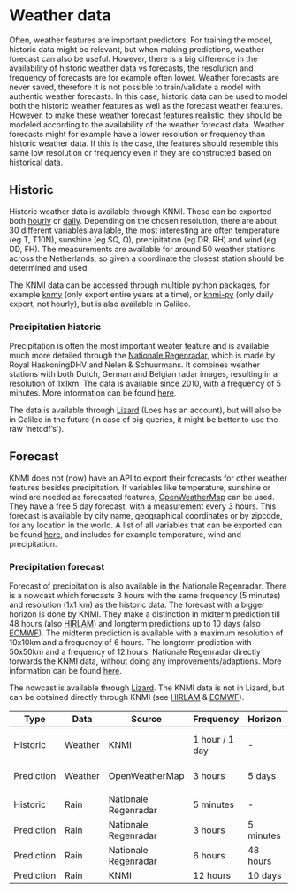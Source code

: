 # Weather data
Often, weather features are important predictors. For training the model, historic data might be relevant, but when making predictions, weather forecast can also be useful. However, there is a big difference in the availability of historic weather data vs forecasts, the resolution and frequency of forecasts are for example often lower.
Weather forecasts are never saved, therefore it is not possible to train/validate a model with authentic weather forecasts. In this case, historic data can be used to model both the historic weather features as well as the forecast weather features. However, to make these weather forecast features realistic, they should be modeled according to the availability of the weather forecast data. Weather forecasts might for example have a lower resolution or frequency than historic weather data. If this is the case, the features should resemble this same low resolution or frequency even if they are constructed based on historical data. 

## Historic
Historic weather data is available through KNMI. These can be exported both [hourly](https://projects.knmi.nl/klimatologie/uurgegevens/selectie.cgi) or [daily](http://projects.knmi.nl/klimatologie/daggegevens/selectie.cgi). Depending on the chosen resolution, there are about 30 different variables available, the most interesting are often temperature (eg T, T10N), sunshine (eg SQ, Q), precipitation (eg DR, RH) and wind (eg DD, FH). The measurements are available for around 50 weather stations across the Netherlands, so given a coordinate the closest station should be determined and used.

The KNMI data can be accessed through multiple python packages, for example [knmy](https://pypi.org/project/knmy/) (only export entire years at a time), or [knmi-py](https://pypi.org/project/knmi-py/) (only daily export, not hourly), but is also available in Galileo.

### Precipitation historic 
Precipitation is often the most important weater feature and is available much more detailed through the [Nationale Regenradar](https://nationaleregenradar.nl/), which is made by Royal HaskoningDHV and Nelen & Schuurmans. It combines weather stations with both Dutch, German and Belgian radar images, resulting in a resolution of 1x1km. The data is available since 2010, with a frequency of 5 minutes. More information can be found [here](https://nationaleregenradar.nl/pdfs/hoofdrapport_NRR_definitief.pdf). 

The data is available through [Lizard](https://rhdhv.lizard.net) (Loes has an account), but will also be in Galileo in the future (in case of big queries, it might be better to use the raw 'netcdf’s').


## Forecast
KNMI does not (now) have an API to export their forecasts for other weather features besides precipitation. If variables like temperature, sunshine or wind are needed as forecasted features, [OpenWeatherMap](https://openweathermap.org/api) can be used. They have a free 5 day forecast, with a measurement every 3 hours. This forecast is available by city name, geographical coordinates or by zipcode, for any location in the world. A list of all variables that can be exported can be found [here](https://openweathermap.org/forecast5), and includes for example temperature, wind and precipitation.

### Precipitation forecast
Forecast of precipitation is also available in the Nationale Regenradar. There is a nowcast which forecasts 3 hours with the same frequency (5 minutes) and resolution (1x1 km) as the historic data. The forecast with a bigger horizon is done by KNMI. They make a distinction in midterm prediction till 48 hours (also [HIRLAM](https://data.knmi.nl/datasets/hirlam_p5/0.2?q=hirlam)) and longterm predictions up to 10 days (also [ECMWF](http://projects.knmi.nl/datacentrum/catalogus/catalogus/content/nl-ecm-eps-ts-surf.htm)). The midterm prediction is available with a maximum resolution of 10x10km and a frequency of 6 hours. The longterm prediction with 50x50km and a frequency of 12 hours. Nationale Regenradar directly forwards the KNMI data, without doing any improvements/adaptions. More information can be found [here](https://nationaleregenradar.nl/pdfs/hoofdrapport_NRR_definitief.pdf).

The nowcast is available through [Lizard](https://rhdhv.lizard.net). The KNMI data is not in Lizard, but can be obtained directly through KNMI (see [HIRLAM](http://projects.knmi.nl/datacentrum/catalogus/catalogus/content/nl-nwp-lam-grid-p5.htm) & [ECMWF](http://projects.knmi.nl/datacentrum/catalogus/catalogus/content/nl-ecm-eps-ts-surf.htm)).


| Type | Data | Source |Frequency | Horizon | Resolution
|---|---|---|---|---|---|
| Historic | Weather | KNMI | 1 hour / 1 day |- | 50 weather stations
| Prediction | Weather | OpenWeatherMap | 3 hours | 5 days | city or coordinate
||
| Historic | Rain | Nationale Regenradar | 5 minutes |- | 1x1 km
| Prediction | Rain | Nationale Regenradar | 3 hours | 5 minutes | 1x1 km
| Prediction | Rain | Nationale Regenradar | 6 hours | 48 hours | 10x10 km
| Prediction | Rain | KNMI | 12 hours | 10 days | 50x50 km